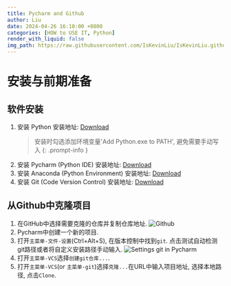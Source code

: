 ```yaml
---
title: Pycharm and Github
author: Liu
date: 2024-04-26 16:10:00 +0800
categories: [HOW to USE IT, Python]
render_with_liquid: false
img_path: https://raw.githubusercontent.com/IsKevinLiu/IsKevinLiu.github.io/main/_image/20240426/
---
```



# 安装与前期准备
## 软件安装
1. 安装 Python
   安装地址: [Download](https://www.python.org/downloads)
   > 安装时勾选添加环境变量'Add Python.exe to PATH', 避免需要手动写入
   {: .prompt-info }
2. 安装 Pycharm (Python IDE)
   安装地址: [Download](https://www.jetbrains.com/pycharm/download/?section=windows)
3. 安装 Anaconda (Python Environment)
   安装地址: [Download](https://www.anaconda.com/products/individual)
4. 安装 Git  (Code Version Control)
   安装地址: [Download](https://git-scm.com/downloads)

## 从Github中克隆项目
1. 在GitHub中选择需要克隆的仓库并复制仓库地址.
   ![Github](002.png)
2. Pycharm中创建一个新的项目.
3. 打开`主菜单-文件-设置`(Ctrl+Alt+S), 在版本控制中找到`git`. 点击测试自动检测git路径或者将自定义安装路径手动输入.
   ![Settings git in Pycharm](001.png)
4. 打开`主菜单-VCS`选择`创建git仓库...`.
5. 打开`主菜单-VCS`(or `主菜单-git`)选择`克隆...`在URL中输入项目地址, 选择本地路径, 点击`Clone`.
  
